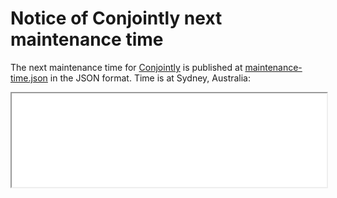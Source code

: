 # Notice of Conjointly next maintenance time

The next maintenance time for [Conjointly](https://run.conjoint.ly/) is published at [maintenance-time.json](/maintenance-time.json) in the JSON format. Time is at Sydney, Australia:

<iframe src="/maintenance-time.json" width="100%"></iframe>
